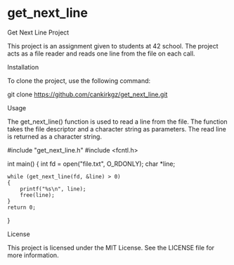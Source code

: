 # get_next_line

Get Next Line Project

This project is an assignment given to students at 42 school. The project acts as a file reader and reads one line from the file on each call.

Installation

To clone the project, use the following command:


git clone https://github.com/cankirkgz/get_next_line.git

Usage

The get_next_line() function is used to read a line from the file. The function takes the file descriptor and a character string as parameters. The read line is returned as a character string.

#include "get_next_line.h"
#include <fcntl.h>

int main()
{
    int fd = open("file.txt", O_RDONLY);
    char *line;

    while (get_next_line(fd, &line) > 0)
    {
        printf("%s\n", line);
        free(line);
    }
    return 0;
}

License

This project is licensed under the MIT License. See the LICENSE file for more information.
